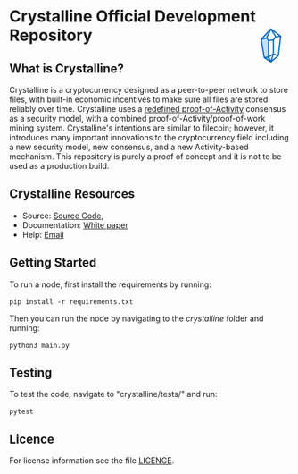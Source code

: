 Crystalline Official Development Repository
<img align="right" width="70" height="70" src="docs/images/logo.png">
===========

## What is Crystalline?

Crystalline is a cryptocurrency designed as a peer-to-peer network to store files, with built-in economic incentives to make sure all files are stored reliably over time. Crystalline uses a [redefined proof-of-Activity](https://arxiv.org/abs/2210.08923) consensus as a security model, with a combined proof-of-Activity/proof-of-work mining system. Crystalline's intentions are similar to filecoin; however, it introduces many important innovations to the cryptocurrency field including a new security model, new consensus, and a new Activity-based mechanism.
This repository is purely a proof of concept and it is not to be used as a production build.

## Crystalline Resources

* Source: [Source Code](https://github.com/crystalline-Coin/crystalline),
* Documentation: [White paper](https://github.com/Crystalline-Coin/crystalline/raw/main/docs/Whitepaper/Crystalline.pdf)
* Help: [Email](crystalline.help@gmail.com)

## Getting Started

To run a node, first install the requirements by running:

    pip install -r requirements.txt

Then you can run the node by navigating to the *crystalline* folder and running:

    python3 main.py

## Testing

To test the code, navigate to "crystalline/tests/" and run:

    pytest

## Licence

For license information see the file [LICENCE](https://github.com/Crystalline-Coin/crystalline/blob/main/LICENCE).
